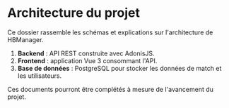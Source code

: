 # Architecture du projet

Ce dossier rassemble les schémas et explications sur l'architecture de HBManager.

1. **Backend** : API REST construite avec AdonisJS.
2. **Frontend** : application Vue 3 consommant l'API.
3. **Base de données** : PostgreSQL pour stocker les données de match et les utilisateurs.

Ces documents pourront être complétés à mesure de l'avancement du projet.
